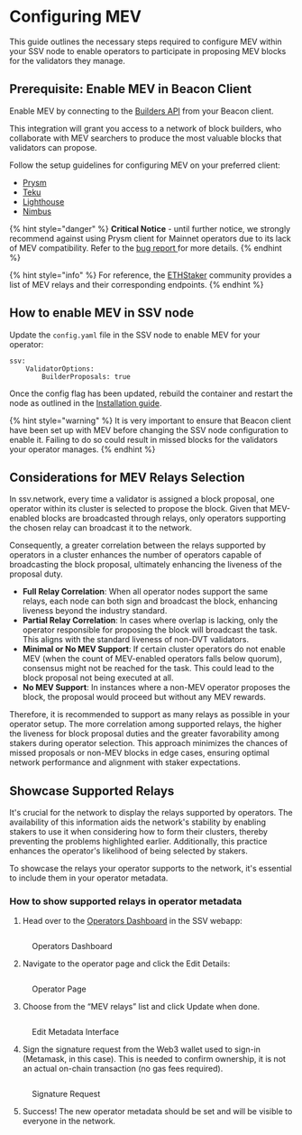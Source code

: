 # Configuring MEV

This guide outlines the necessary steps required to configure MEV within your SSV node to enable operators to participate in proposing MEV blocks for the validators they manage.

## Prerequisite: Enable MEV in Beacon Client <a href="#prerequisite-enable-mev-in-beacon-client" id="prerequisite-enable-mev-in-beacon-client"></a>

Enable MEV by connecting to the [Builders API](https://github.com/ethereum/builder-specs) from your Beacon client.

This integration will grant you access to a network of block builders, who collaborate with MEV searchers to produce the most valuable blocks that validators can propose.

Follow the setup guidelines for configuring MEV on your preferred client:

* ​[Prysm](https://docs.prylabs.network/docs/advanced/builder)​
* ​[Teku](https://docs.teku.consensys.net/how-to/configure/use-proposer-config-file)​
* ​[Lighthouse](https://lighthouse-book.sigmaprime.io/builders.html?highlight=mev#maximal-extractable-value-mev)​
* ​[Nimbus](https://nimbus.guide/external-block-builder.html)​

{% hint style="danger" %}
**Critical Notice** - until further notice, we strongly recommend against using Prysm client for Mainnet operators due to its lack of MEV compatibility. Refer to the [bug report ](https://github.com/prysmaticlabs/prysm/issues/12103)for more details.
{% endhint %}

{% hint style="info" %}
For reference, the [ETHStaker](https://github.com/eth-educators/ethstaker-guides/blob/main/MEV-relay-list.md) community provides a list of MEV relays and their corresponding endpoints.
{% endhint %}

## How to enable MEV in SSV node <a href="#how-to-enable-mev-in-ssv-node" id="how-to-enable-mev-in-ssv-node"></a>

Update the `config.yaml` file in the SSV node to enable MEV for your operator:

```
ssv:
    ValidatorOptions:
        BuilderProposals: true
```

Once the config flag has been updated, rebuild the container and restart the node as outlined in the [Installation guide](https://app.gitbook.com/o/-Mb7OC5dRdirWgUB-coa/s/5j2wcf1k37MM5iWhtP7i/run-a-node/installation-guide).

{% hint style="warning" %}
It is very important to ensure that Beacon client have been set up with MEV before changing the SSV node configuration to enable it. Failing to do so could result in missed blocks for the validators your operator manages.
{% endhint %}

## Considerations for MEV Relays Selection

In ssv.network, every time a validator is assigned a block proposal, one operator within its cluster is selected to propose the block. Given that MEV-enabled blocks are broadcasted through relays, only operators supporting the chosen relay can broadcast it to the network.

Consequently, a greater correlation between the relays supported by operators in a cluster enhances the number of operators capable of broadcasting the block proposal, ultimately enhancing the liveness of the proposal duty.

* **Full Relay Correlation**: When all operator nodes support the same relays, each node can both sign and broadcast the block, enhancing liveness beyond the industry standard.
* **Partial Relay Correlation**: In cases where overlap is lacking, only the operator responsible for proposing the block will broadcast the task. This aligns with the standard liveness of non-DVT validators.
* **Minimal or No MEV Support**: If certain cluster operators do not enable MEV (when the count of MEV-enabled operators falls below quorum), consensus might not be reached for the task. This could lead to the block proposal not being executed at all.
* **No MEV Support**: In instances where a non-MEV operator proposes the block, the proposal would proceed but without any MEV rewards.

Therefore, it is recommended to support as many relays as possible in your operator setup. The more correlation among supported relays, the higher the liveness for block proposal duties and the greater favorability among stakers during operator selection. This approach minimizes the chances of missed proposals or non-MEV blocks in edge cases, ensuring optimal network performance and alignment with staker expectations.

## Showcase Supported Relays

It's crucial for the network to display the relays supported by operators. The availability of this information aids the network's stability by enabling stakers to use it when considering how to form their clusters, thereby preventing the problems highlighted earlier. Additionally, this practice enhances the operator's likelihood of being selected by stakers.

To showcase the relays your operator supports to the network, it's essential to include them in your operator metadata.

### How to show supported relays in operator metadata

1. Head over to the [Operators Dashboard](https://beta.app.ssv.network/my-account/operators-dashboard) in the SSV webapp:

<figure><img src="https://lh3.googleusercontent.com/NOuXjRbIeCEX_L5WJYfPjwwX8mmOA-uroFSJfhD1K3nBPWVY3SEtMzYVG8HXPsPyM_b-hvsG0vKdVVilJpOOfvG-l-0UPvLRVbvCPVppCz3PvZwO7YKcTJQuJY8u4Efhlb31JL-AQa9W70kLo9b1I4Q" alt=""><figcaption><p>Operators Dashboard</p></figcaption></figure>

2. Navigate to the operator page and click the Edit Details:

<figure><img src="https://lh6.googleusercontent.com/ECwA7aSxHSQvJrXMcRErKPm5ihsDGg3St7kE7Lq0wXCfvQHctnvTz4RVqJM-j5XUt3hoj6N4vbMGuEQXFCNorMqyHTLfRv1owwU85qRfNC3137pyahGY-fgAX5ignQkLAHu7JXxunnaXd3bEDZbEkFU" alt=""><figcaption><p>Operator Page</p></figcaption></figure>

3. Choose from the “MEV relays” list and click Update when done.

<figure><img src="https://lh3.googleusercontent.com/HmyzYpsP5gWAuDSclvE1bxnvWKzB3ujX_FGkX92pPMaPFmAJrrMGbwIf1rQs9GQS6TLAtJPzI8I5uqqpDsmmdp4vtB5mH6jeXuBJevK_h99y-nUEw7akJBroAVCA7siYyvCEaRfXiqNEpvPvdzXkK8g" alt=""><figcaption><p>Edit Metadata Interface</p></figcaption></figure>

4. Sign the signature request from the Web3 wallet used to sign-in (Metamask, in this case). This is needed to confirm ownership, it is not an actual on-chain transaction (no gas fees required).

<figure><img src="https://lh6.googleusercontent.com/mjMuwFbxRtQ3CmFpWA09b_z8EB-FZxrSW1WLQrOBRDaljQziCp2GpGAGZwMRsMQdw3HR7xM6OboSO0ynNzDjmX2f-1X1_kjh7k4oSc_EwJztwmRo4lWrYLlDnAPu1v7jaZPS0j9Mnv2AP92v2LMKfnY" alt=""><figcaption><p>Signature Request</p></figcaption></figure>

5. Success! The new operator metadata should be set and will be visible to everyone in the network.
